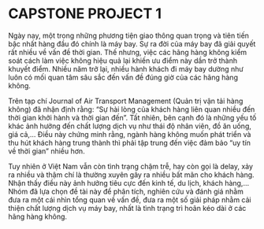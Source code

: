 # CAPSTONE PROJECT 1
<p>Ngày nay, một trong những phương tiện giao thông quan trọng và tiên tiến bậc nhất hàng đầu đó chính là máy bay. Sự ra đời của máy bay đã giải quyết rất nhiều về vấn đề thời gian. Thế nhưng, việc các hãng hàng không kiểm soát cách làm việc không hiệu quả lại khiến ưu điểm này dần trở thành khuyết điểm. Nhiều năm trở lại, nhiều hành khách đi máy bay dường như luôn có mối quan tâm sâu sắc đến vấn đề đúng giờ của các hãng hàng không.</p>
<p>Trên tạp chí Journal of Air Transport Management (Quản trị vận tải hàng không) đã nhận định rằng: “Sự hài lòng của khách hàng liên quan nhiều đến thời gian khởi hành và thời gian đến”. Tất nhiên, bên cạnh đó là những yếu tố khác ảnh hưởng đến chất lượng dịch vụ như thái độ nhân viên, đồ ăn uống, giá cả,… Điều này chứng minh rằng, ngành hàng không muốn phát triển và thu hút khách hàng trung thành thì phải tập trung đến việc đảm bảo “uy tín về thời gian” nhiều hơn.</p>
<p>Tuy nhiên ở Việt Nam vẫn còn tình trạng chậm trễ, hay còn gọi là delay, xảy ra nhiều và thậm chí là thường xuyên gây ra nhiều bất mãn cho khách hàng. Nhận thấy điều này ảnh hưởng tiêu cực đến kinh tế, du lịch, khách hàng,… Nhóm đã lựa chọn đề tài này để phân tích, nghiên cứu và đánh giá nhằm đưa ra một cái nhìn tổng quan về vấn đề, đưa ra một số giải pháp nhằm cải thiện chất lượng dịch vụ máy bay, nhất là tình trạng trì hoãn kéo dài ở các hãng hàng không.</p>
